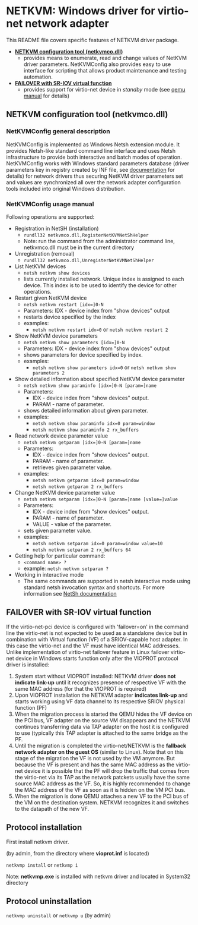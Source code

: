 # NETKVM: Windows driver for virtio-net network adapter

This README file covers specific features of NETKVM driver package.

- **[NETKVM configuration tool (netkvmco.dll)](#netkvmco)**
	- provides means to enumerate, read and change values of NetKVM driver parameters.
	NetKVMConfig also provides easy to use interface for scripting that allows product maintenance and testing automation.
- **[FAILOVER with SR-IOV virtual function](#netkvmp)**
	- provides support for virtio-net device in *standby* mode (see [qemu manual](https://www.qemu.org/docs/master/system/virtio-net-failover.html) for details)

## NETKVM configuration tool (netkvmco.dll) <a name="netkvmco"/>

### NetKVMConfig general description

NetKVMConfig is implemented as Windows Netsh extension module.
It provides Netsh-like standard command line interface and uses Netsh infrastructure to provide both interactive and batch modes of operation.
NetKVMConfig works with Windows standard parameters database (driver parameters key in registry created by INF file,
see [documentation](http://msdn.microsoft.com/en-us/library/ff570842%28v=VS.85%29.aspx) for details)
for network drivers thus securing NetKVM driver parameters set and values are synchronized all over the network adapter configuration tools included into original Windows distribution.

### NetKVMConfig usage manual

Following operations are supported:
- Registration in NetSH (installation)
	- `rundll32 netkvmco.dll,RegisterNetKVMNetShHelper`
	- Note: run the command from the administrator command line, netkvmco.dll must be in the current directory
- Unregistration (removal)
	- `rundll32 netkvmco.dll,UnregisterNetKVMNetShHelper`
- List NetKVM devices
	- `netsh netkvm show devices`
	- lists currently installed network. Unique index is assigned to each device. This index is to be used to identify the device for other operations.
- Restart given NetKVM device
	- `netsh netkvm restart [idx=]0-N`
	- Parameters: IDX - device index from "show devices" output
	- restarts device specified by the index
	- examples:
		- `netsh netkvm restart idx=0` or `netsh netkvm restart 2`
- Show NetKVM device parameters
	- `netsh netkvm show parameters [idx=]0-N`
	- Parameters: IDX - device index from "show devices" output
	- shows parameters for device specified by index.
	- examples:
		- `netsh netkvm show parameters idx=0` or `netsh netkvm show parameters 2`
- Show detailed information about specified NetKVM device parameter
	- `netsh netkvm show paraminfo [idx=]0-N [param=]name`
	- Parameters:
		- IDX - device index from "show devices" output.
		- PARAM - name of parameter.
	- shows detailed information about given parameter.
	- examples:
		- `netsh netkvm show paraminfo idx=0 param=window`
		- `netsh netkvm show paraminfo 2 rx_buffers`
- Read network device parameter value
	- `netsh netkvm getparam [idx=]0-N [param=]name`
	- Parameters:
		- IDX - device index from "show devices" output.
		- PARAM - name of parameter.
		- retrieves given parameter value.
	- examples:
		- `netsh netkvm getparam idx=0 param=window`
		- `netsh netkvm getparam 2 rx_buffers`
- Change NetKVM device parameter value
	- `netsh netkvm setparam [idx=]0-N [param=]name [value=]value`
	- Parameters:
		- IDX - device index from "show devices" output.
		- PARAM - name of parameter.
		- VALUE - value of the parameter.
	- sets given parameter value.
	- examples:
		- `netsh netkvm setparam idx=0 param=window value=10`
		- `netsh netkvm setparam 2 rx_buffers 64`
- Getting help for particular command:
	- `<command name> ?`
	- example: `netsh netkvm setparam ?`
- Working in interactive mode
	- The same commands are supported in netsh interactive mode using standard netsh invocation syntax and shortcuts.
	For more information see [NetSh documentation](https://learn.microsoft.com/en-us/windows-server/networking/technologies/netsh/netsh-contexts)

## FAILOVER with SR-IOV virtual function <a name="netkvmp"/>

If the virtio-net-pci device is configured with 'failover=on'
in the command line the virtio-net is not expected to be used
as a standalone device but in combination with Virtual function
(VF) of a SRIOV-capable host adapter. In this case the virtio-net
and the VF must have identical MAC addresses.
Unlike implementation of virtio-net failover feature in Linux
failover virtio-net device in Windows starts function only after
the VIOPROT protocol driver is installed:
1. System start without VIOPROT installed:
   NETKVM driver **does not indicate link-up** until it recognizes
   presence of respective VF with the same MAC address (for that
   the VIOPROT is required)
2. Upon VIOPROT installation the NETKVM adapter **indicates link-up**
   and starts working using VF data channel to its respective
   SRIOV physical function (PF)
3. When the migration process is started the QEMU hides the VF
   device on the PCI bus, VF adapter on the source VM disappears
   and the NETKVM continues transferring data via TAP adapter
   on the host it is configured to use (typically this TAP
   adapter is attached to the same bridge as the PF.
4. Until the migration is completed the virtio-net/NETKVM is
   the **fallback network adapter on the guest OS** (similar to Linux).
   Note that on this stage of the migration the VF is not used
   by the VM anymore. But because the VF is present and has the same
   MAC address as the virtio-net device it is possible that the PF
   will drop the traffic that comes from the virtio-net via its TAP
   as the network patckets usually have the same source MAC address
   as the VF. So, it is highly recommended to change the MAC address
   of the VF as soon as it is hidden on the VM PCI bus.
5. When the migration is done QEMU attaches a new VF to the PCI bus
   of the VM on the destination system. NETKVM recognizes it and switches
   to the datapath of the new VF.

## Protocol installation

First install netkvm driver.

(by admin, from the directory where **vioprot.inf** is located)

`netkvmp install` or `netkvmp i`

Note: **netkvmp.exe** is installed with netkvm driver and located in System32 directory

## Protocol uninstallation

`netkvmp uninstall` or `netkvmp u` (by admin)
